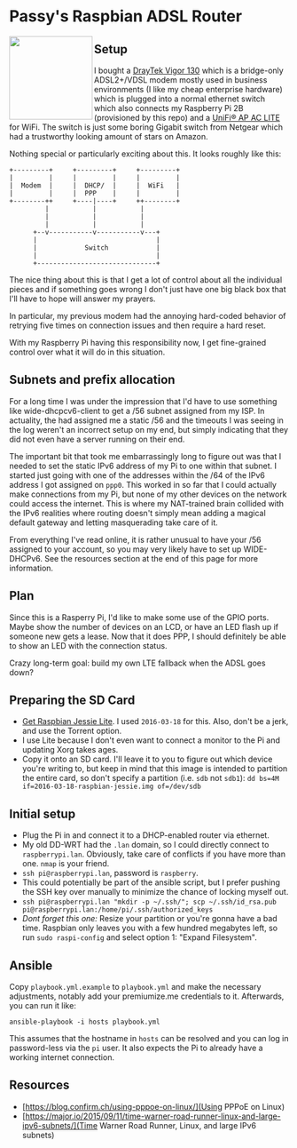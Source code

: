 # Passy's Raspbian ADSL Router

<img src="https://www.raspberrypi.org/wp-content/uploads/2015/08/raspberry-pi-logo.png" width=150 align=left>

## Setup

I bought
a [DrayTek Vigor 130](http://www.draytek.co.uk/products/business/vigor-130)
which is a bridge-only ADSL2+/VDSL modem mostly used in business environments (I
like my cheap enterprise hardware) which is plugged into a normal ethernet
switch which also connects my Raspberry Pi 2B (provisioned by this repo) and
a [UniFi® AP AC LITE](https://www.ubnt.com/unifi/unifi-ap-ac-lite/) for WiFi.
The switch is just some boring Gigabit switch from Netgear which had a
trustworthy looking amount of stars on Amazon.

Nothing special or particularly exciting about this. It looks roughly like this:

```
+---------+     +---------+     +---------+
|         |     |         |     |         |
|  Modem  |     |  DHCP/  |     |  WiFi   |
|         |     |  PPP    |     |         |
+--------++     +----|----+     ++--------+
         |           |           |
         |           |           |
         |           |           |
      +--v-----------v-----------v---+
      |                              |
      |            Switch            |
      |                              |
      +------------------------------+
```

The nice thing about this is that I get a lot of control about all the
individual pieces and if something goes wrong I don't just have one big black
box that I'll have to hope will answer my prayers.

In particular, my previous modem had the annoying hard-coded behavior of
retrying five times on connection issues and then require a hard reset.

With my Raspberry Pi having this responsibility now, I get fine-grained
control over what it will do in this situation.

## Subnets and prefix allocation

For a long time I was under the impression that I'd have to use something
like wide-dhcpcv6-client to get a /56 subnet assigned from my ISP. In actuality,
the had assigned me a static /56 and the timeouts I was seeing in the log
weren't an incorrect setup on my end, but simply indicating that they did
not even have a server running on their end.

The important bit that took me embarrassingly long to figure out was
that I needed to set the static IPv6 address of my Pi to one within
that subnet. I started just going with one of the addresses within
the /64 of the IPv6 address I got assigned on `ppp0`. This worked in
so far that I could actually make connections from my Pi, but
none of my other devices on the network could access the internet.
This is where my NAT-trained brain collided with the IPv6 realities
where routing doesn't simply mean adding a magical default gateway
and letting masquerading take care of it.

From everything I've read online, it is rather unusual to have your
/56 assigned to your account, so you may very likely have to set up WIDE-DHCPv6.
See the resources section at the end of this page for more information.

## Plan

Since this is a Rasperry Pi, I'd like to make some use of the GPIO ports. Maybe
show the number of devices on an LCD, or have an LED flash up if someone new
gets a lease. Now that it does PPP, I should definitely be able to show an LED
with the connection status.

Crazy long-term goal: build my own LTE fallback when the ADSL goes down?

## Preparing the SD Card

- [Get Raspbian Jessie Lite](https://downloads.raspberrypi.org/raspbian_lite_latest.torrent).
  I used `2016-03-18` for this. Also, don't be a jerk, and use the Torrent
  option.
- I use Lite because I don't even want to connect a monitor to the Pi and
  updating Xorg takes ages.
- Copy it onto an SD card. I'll leave it to you to figure out which device
  you're writing to, but keep in mind that this image is intended to partition
  the entire card, so don't specify a partition (i.e. `sdb` not `sdb1`):
  `dd bs=4M if=2016-03-18-raspbian-jessie.img of=/dev/sdb`

## Initial setup

- Plug the Pi in and connect it to a DHCP-enabled router via ethernet.
- My old DD-WRT had the `.lan` domain, so I could directly connect to
  `raspberrypi.lan`. Obviously, take care of conflicts if you have more than
  one. `nmap` is your friend.
- `ssh pi@raspberrypi.lan`, password is `raspberry`.
- This could potentially be part of the ansible script, but I prefer pushing the
  SSH key over manually to minimize the chance of locking myself out.
- `ssh pi@raspberrypi.lan "mkdir -p ~/.ssh/"; scp ~/.ssh/id_rsa.pub pi@raspberrypi.lan:/home/pi/.ssh/authorized_keys`
- *Dont forget this one:* Resize your partition or you're gonna have a bad time.
  Raspbian only leaves you with a few hundred megabytes left, so run
  `sudo raspi-config` and select option 1: "Expand Filesystem".

## Ansible

Copy `playbook.yml.example` to `playbook.yml` and make the necessary adjustments,
notably add your premiumize.me credentials to it. Afterwards, you can run it
like:

```
ansible-playbook -i hosts playbook.yml
```

This assumes that the hostname in `hosts` can be resolved and you can log in
password-less via the `pi` user. It also expects the Pi to already have a
working internet connection.

## Resources

- [https://blog.confirm.ch/using-pppoe-on-linux/](Using PPPoE on Linux)
- [https://major.io/2015/09/11/time-warner-road-runner-linux-and-large-ipv6-subnets/](Time Warner Road Runner, Linux, and large IPv6 subnets)
